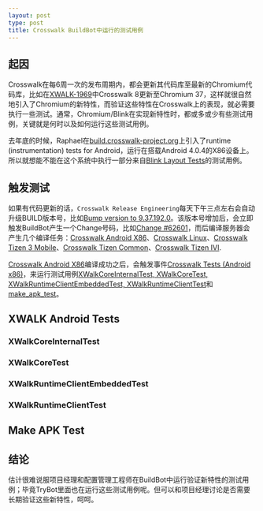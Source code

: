 ```yaml
---
layout: post
type: post
title: Crosswalk BuildBot中运行的测试用例
---
```


## 起因

Crosswalk在每6周一次的发布周期内，都会更新其代码库至最新的Chromium代码库，比如在[XWALK-1969](https://crosswalk-project.org/jira/browse/XWALK-1969)中Crosswalk 8更新至Chromium 37，这样就很自然地引入了Chromium的新特性，而验证这些特性在Crosswalk上的表现，就必需要执行一些测试。通常，Chromium/Blink在实现新特性时，都或多或少有些测试用例，关键就是何时以及如何运行这些测试用例。

去年底的时候，Raphael在[build.crosswalk-project.org](https://build.crosswalk-project.org/waterfall)上引入了runtime (instrumentation) tests
for Android，运行在搭载Android 4.0.4的X86设备上。所以就想能不能在这个系统中执行一部分来自[Blink Layout Tests](https://github.com/crosswalk-project/blink-crosswalk/tree/master/LayoutTests)的测试用例。

## 触发测试

如果有代码更新的话，`Crosswalk Release Engineering`每天下午三点左右会自动升级BUILD版本号，比如[Bump version to 9.37.192.0](https://github.com/crosswalk-project/crosswalk/commit/be731d79617136ba83bafb8ba699f0efee95c6d1)。该版本号增加后，会立即触发BuildBot产生一个Change号码，比如[Change #62601](https://build.crosswalk-project.org/changes/62601)，而后编译服务器会产生几个编译任务：[Crosswalk Android X86](https://build.crosswalk-project.org/builders/Crosswalk%20Android-X86/builds/1159)、[Crosswalk Linux](https://build.crosswalk-project.org/builders/Crosswalk%20Linux/builds/1192)、[Crosswalk Tizen 3 Mobile](https://build.crosswalk-project.org/builders/Crosswalk%20Tizen%203%20Mobile/builds/1087)、[Crosswalk Tizen Common](https://build.crosswalk-project.org/builders/Crosswalk%20Tizen%20Common/builds/546)、[Crosswalk Tizen IVI](https://build.crosswalk-project.org/builders/Crosswalk%20Tizen%20IVI/builds/705).

[Crosswalk Android X86](https://build.crosswalk-project.org/builders/Crosswalk%20Android-X86/builds/1159)编译成功之后，会触发事件[Crosswalk Tests (Android x86)](https://build.crosswalk-project.org/builders/Crosswalk%20Tests%20%28Android%20x86%29/builds/844)，来运行测试用例[XWalkCoreInternalTest, XWalkCoreTest, XWalkRuntimeClientEmbeddedTest, XWalkRuntimeClientTest](https://github.com/crosswalk-project/crosswalk/blob/master/xwalk_android_tests.gypi)和[make_apk_test](https://github.com/crosswalk-project/crosswalk/blob/master/app/tools/android/make_apk_test.py)。

## XWALK Android Tests

### XWalkCoreInternalTest

### XWalkCoreTest

### XWalkRuntimeClientEmbeddedTest

### XWalkRuntimeClientTest

## Make APK Test

## 结论

估计很难说服项目经理和配置管理工程师在BuildBot中运行验证新特性的测试用例；毕竟TryBot里面也在运行这些测试用例呢。但可以和项目经理讨论是否需要长期验证这些新特性，呵呵。